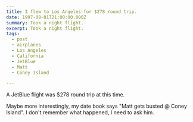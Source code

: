 ```yaml
---
title: I flew to Los Angeles for $278 round trip.
date: 1997-08-01T21:00:00.000Z
summary: Took a night flight.
excerpt: Took a night flight.
tags:
  - post 
  - airplanes
  - Los Angeles
  - California
  - JetBlue
  - Matt
  - Coney Island

---
```


A JetBlue flight was $278 round trip at this time.

Maybe more interestingly, my date book says "Matt gets busted @ Coney Island". I don't remember what happened, I need to ask him.